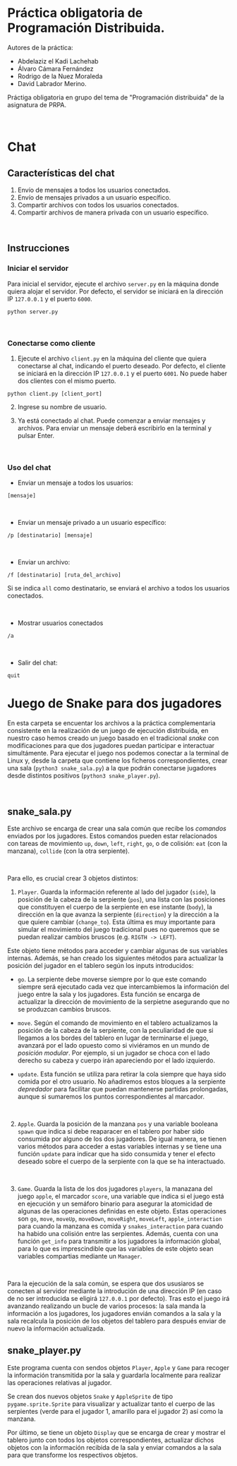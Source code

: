 # Práctica obligatoria de Programación Distribuida.

Autores de la práctica: 
- Abdelaziz el Kadi Lachehab
- Álvaro Cámara Fernández
- Rodrigo de la Nuez Moraleda
- David Labrador Merino.

Práctiga obligatoria en grupo del tema de "Programación distribuida" de la asignatura de PRPA.

<br>

# Chat

## Características del chat

1. Envío de mensajes a todos los usuarios conectados.
2. Envío de mensajes privados a un usuario específico.
3. Compartir archivos con todos los usuarios conectados.
4. Compartir archivos de manera privada con un usuario específico.

<br>

## Instrucciones

### Iniciar el servidor

Para inicial el servidor, ejecute el archivo `server.py` en la máquina donde quiera alojar el servidor. Por defecto, el servidor se iniciará en la dirección IP `127.0.0.1` y el puerto `6000`.

```
python server.py
```

<br>

### Conectarse como cliente

1. Ejecute el archivo `client.py` en la máquina del cliente que quiera conectarse al chat, indicando el puerto deseado. Por defecto, el cliente se iniciará en la dirección IP `127.0.0.1` y el puerto `6001`. No puede haber dos clientes con el mismo puerto.
```
python client.py [client_port]
```

2. Ingrese su nombre de usuario.

3. Ya está conectado al chat. Puede comenzar a enviar mensajes y archivos. Para enviar un mensaje deberá escribirlo en la terminal y pulsar Enter.

<br>

### Uso del chat

- Enviar un mensaje a todos los usuarios:

```
[mensaje]
```

<br>

- Enviar un mensaje privado a un usuario específico:

```
/p [destinatario] [mensaje]
```

<br>

- Enviar un archivo:

```
/f [destinatario] [ruta_del_archivo]
```

Si se indica `all` como destinatario, se enviará el archivo a todos los usuarios conectados.

<br>

- Mostrar usuarios conectados

```
/a
```

<br>

- Salir del chat:

```
quit
```

# Juego de Snake para dos jugadores

En esta carpeta se encuentar los archivos a la práctica complementaria consistente en la realización de un juego de ejecución distribuida, en nuestro caso hemos creado un juego basado en el tradicional *snake* con modificaciones para que dos jugadores puedan participar e interactuar simultámente. Para ejecutar el juego nos podemos conectar a la terminal de Linux y, desde la carpeta que contiene los ficheros correspondientes, crear una sala (`python3 snake_sala.py`) a la que podrán conectarse jugadores desde distintos positivos (`python3 snake_player.py`).

<br> 

## snake_sala.py

Este archivo se encarga de crear una sala común que recibe los *comandos* enviados por los jugadores. Estos comandos pueden estar relacionados con tareas de movimiento `up`, `down`, `left`, `right`, `go`, o de colisión: `eat` (con la manzana), `collide` (con la otra serpiente). 

<br>

Para ello, es crucial crear 3 objetos distintos:

1) `Player`. Guarda la información referente al lado del jugador (`side`), la posición de la cabeza de la serpiente (`pos`), una lista con las posiciones que constituyen el cuerpo de la serpiente en ese instante (`body`), la dirección en la que avanza la serpiente (`direction`) y la dirección a la que quiere cambiar (`change_to`). Esta última es muy importante para simular el movimiento del juego tradicional pues no queremos que se puedan realizar cambios bruscos (e.g. `RIGTH -> LEFT`).

Este objeto tiene métodos para acceder y cambiar algunas de sus variables internas. Además, se han creado los siguientes métodos para actualizar la posición del jugador en el tablero según los inputs introducidos:

- `go`. La serpiente debe moverse siempre por lo que este comando siempre será ejecutado cada vez que intercambiemos la información del juego entre la sala y los jugadores. Esta función se encarga de actualizar la dirección de movimiento de la serpietne asegurando que no se produzcan cambios bruscos.

- `move`. Según el comando de movimiento en el tablero actualizamos la posición de la cabeza de la serpiente, con la peculiaridad de que si llegamos a los bordes del tablero en lugar de terminarse el juego, avanzará por el lado opuesto como si viviéramos en un mundo de *posición modular*. Por ejemplo, si un jugador se choca con el lado derecho su cabeza y cuerpo irán apareciendo por el lado izquierdo.

- `update`. Esta función se utiliza para retirar la cola siempre que haya sido comida por el otro usuario. No añadiremos estos bloques a la serpiente *depredador* para facilitar que puedan mantenerse partidas prolongadas, aunque si sumaremos los puntos correspondientes al marcador.

<br>

2) `Apple`. Guarda la posición de la manzana `pos` y una variable booleana `spawn` que indica si debe reaparacer en el tablero por haber sido consumida por alguno de los dos jugadores. De igual manera, se tienen varios métodos para acceder a estas variables internas y se tiene una función `update` para indicar que ha sido consumida y tener el efecto deseado sobre el cuerpo de la serpiente con la que se ha interactuado.

<br> 

3) `Game`. Guarda la lista de los dos jugadores `players`, la manazana del juego `apple`, el marcador `score`, una variable que indica si el juego está en ejecución y un semáforo binario para asegurar la atomicidad de algunas de las operaciones definidas en este objeto. Estas operaciones son `go`, `move`, `moveUp`, `moveDown`, `moveRight`, `moveLeft`, `apple_interaction` para cuando la manzana es comida y `snakes_interaction` para cuando ha habido una colisión entre las serpientes. Además, cuenta con una función `get_info` para transmitir a los jugadores la información global, para lo que es imprescindible que las variables de este objeto sean variables compartias mediante un `Manager`.

<br>

Para la ejecución de la sala común, se espera que dos ususiaros se conecten al servidor mediante la introdución de una dirección IP (en caso de no ser introducida se eligirá `127.0.0.1` por defecto). Tras esto el juego irá avanzando realizando un bucle de varios procesos: la sala manda la información a los jugadores, los jugadores envián comandos a la sala y la sala recalcula la posición de los objetos del tablero para después enviar de nuevo la información actualizada.

## snake_player.py

Este programa cuenta con sendos objetos `Player`, `Apple` y `Game` para recoger la información transmitida por la sala y guardarla localmente para realizar las operaciones relativas al jugador.

Se crean dos nuevos objetos `Snake` y `AppleSprite` de tipo `pygame.sprite.Sprite` para visualizar y actualizar tanto el cuerpo de las serpientes (verde para el jugador 1, amarillo para el jugador 2) así como la manzana.

Por último, se tiene un objeto `Display` que se encarga de crear y mostrar el tablero junto con todos los objetos correspondientes, actualizar dichos objetos con la información recibida de la sala y enviar comandos a la sala para que transforme los respectivos objetos.


